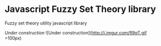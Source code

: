 # Javascript Fuzzy Set Theory library

Fuzzy set theory utility javascript library

*Under construction*
![Under construction](http://i.imgur.com/fI9qT.gif =100px)
